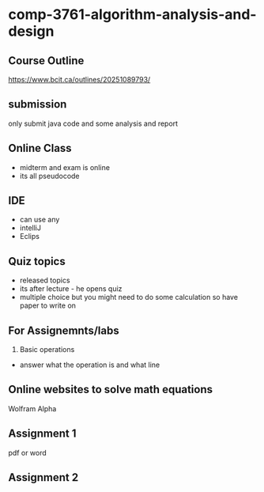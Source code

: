 # comp-3761-algorithm-analysis-and-design

## Course Outline
https://www.bcit.ca/outlines/20251089793/

## submission
only submit java code
and some analysis and report

## Online Class
- midterm and exam is online
- its all pseudocode

## IDE
- can use any
- intelliJ
- Eclips

## Quiz topics
- released topics
- its after lecture - he opens quiz 
- multiple choice but you might need to do some calculation so have paper to write on

## For Assignemnts/labs
1. Basic operations
- answer what the operation is and what line

## Online websites to solve math equations
Wolfram Alpha

## Assignment 1
pdf or word

## Assignment 2